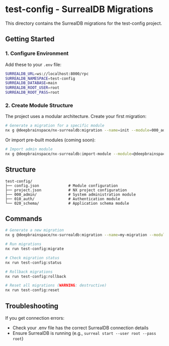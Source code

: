 # test-config - SurrealDB Migrations

This directory contains the SurrealDB migrations for the test-config project.

## Getting Started

### 1. Configure Environment

Add these to your `.env` file:

```bash
SURREALDB_URL=ws://localhost:8000/rpc
SURREALDB_NAMESPACE=test-config
SURREALDB_DATABASE=main
SURREALDB_ROOT_USER=root
SURREALDB_ROOT_PASS=root
```

### 2. Create Module Structure

The project uses a modular architecture. Create your first migration:

```bash
# Generate a migration for a specific module
nx g @deepbrainspace/nx-surrealdb:migration --name=init --module=000_admin --project=test-config
```

Or import pre-built modules (coming soon):

```bash
# Import admin module
nx g @deepbrainspace/nx-surrealdb:import-module --module=@deepbrainspace/surrealdb-module-admin --project=test-config
```

## Structure

```
test-config/
├── config.json             # Module configuration
├── project.json            # NX project configuration
├── 000_admin/              # System administration module
├── 010_auth/               # Authentication module
└── 020_schema/             # Application schema module
```

## Commands

```bash
# Generate a new migration
nx g @deepbrainspace/nx-surrealdb:migration --name=my-migration --module=000_admin --project=test-config

# Run migrations
nx run test-config:migrate

# Check migration status
nx run test-config:status

# Rollback migrations
nx run test-config:rollback

# Reset all migrations (WARNING: destructive)
nx run test-config:reset
```

## Troubleshooting

If you get connection errors:

- Check your .env file has the correct SurrealDB connection details
- Ensure SurrealDB is running (e.g., `surreal start --user root --pass root`)
